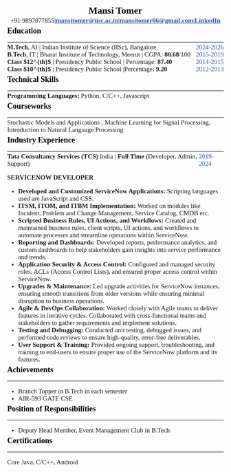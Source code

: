 <link rel="stylesheet" href="https://cdnjs.cloudflare.com/ajax/libs/font-awesome/4.7.0/css/font-awesome.min.css">

<div>
<span class="name__"> Mansi Tomer </span> 
</div>
<div class="info"> <span> +91 9897077855 </span> | <span> <a href="mailto:mansitomer@iisc.ac.in"> <i class="fa fa-envelope" style='font-size:12px;'></i> mansitomer@iisc.ac.in </a> </span> | <span> <a href="mailto:mansitomer06@gmail.com"> <i class="fa fa-envelope" style='font-size:12px;'></i> mansitomer06@gmail.com </a> </span> | <span> <a href="https://www.linkedin.com/in/mansi-tomer-2020242b7/"> <i class="fa fa-linkedin-square" style='font-size:12px;'></i> LinkedIn </a> </span>
</div>

<h3>Education</h3>

---

<div class='head__title'> <span><strong>M.Tech</strong>, AI | Indian Institute of Science (IISc), Bangalore </span> <span class="duration">2024-2026</span> </div>

<div class='head__title'> <span><strong>B.Tech</strong>, IT | Bharat Institute of Technology, Meerut | CGPA: <strong>80.68</strong>/100</span> <span class="duration">2015-2019</span> </div>

<div class='head__title'> <span><strong>Class $12^{th}$ </strong> | Presidency Public School | Percentage: <strong>87.40</strong> </span> <span class="duration">2014-2015</span> </div>

<div class='head__title'> <span><strong>Class $10^{th}$ </strong> | Presidency Public School |Percentage: <strong>9.20</strong> </span> <span class="duration">2012-2013</span> </div>

<h3>Technical Skills</h3>

---

<div> <span><strong>Programming Languages:</strong> </span> <span> Python, C/C++, Javascript </span></div>
<!-- <div> <span> <strong> Experience With: ServiceNow </strong> </span> </div> -->

<h3>Courseworks</h3>

---

<div>
<span> Stochastic Models and Applications </span>, <span>Machine Learning for Signal Processing</span>, <span>Introduction to Natural Language Processing</span>
</div>

<h3>Industry Experience</h3>

---


<div class="head__title"><span>  <strong> Tata Consultancy Services (TCS) </strong> India | <strong> Full Time </strong> (Developer, Admin, Support) </span> <span class="duration"> 2019-2024 </span> </div>

**SERVICENOW DEVELOPER**

- **Developed and Customized ServiceNow Applications:** Scripting languages used are JavaScript and CSS.
- **ITSM, ITOM, and ITBM Implementation:** Worked on modules like Incident, Problem and Change Management, Service Catalog, CMDB etc.
- **Scripted Business Rules, UI Actions, and Workflows:** Created and maintained business rules, client scripts, UI actions, and workflows to automate processes and streamline operations within ServiceNow.
- **Reporting and Dashboards:** Developed reports, performance analytics, and custom dashboards to help stakeholders gain insights into service performance and trends.
- **Application Security & Access Control:** Configured and managed security roles, ACLs (Access Control Lists), and ensured proper access control within ServiceNow.
- **Upgrades & Maintenance:** Led upgrade activities for ServiceNow instances, ensuring smooth transitions from older versions while ensuring minimal disruption to business operations.
- **Agile & DevOps Collaboration:** Worked closely with Agile teams to deliver features in iterative cycles. Collaborated with cross-functional teams and stakeholders to gather requirements and implement solutions.
- **Testing and Debugging:** Conducted unit testing, debugged issues, and performed code reviews to ensure high-quality, error-free deliverables.
- **User Support & Training:** Provided ongoing support, troubleshooting, and training to end-users to ensure proper use of the ServiceNow platform and its features.

<h3>Achievements</h3>

---

- Branch Topper in B.Tech in each semester
- AIR-593 GATE CSE

<h3>Position of Responsibilities</h3>

---

- Deputy Head Member, Event Management Club in B.Tech

<h3>Certifications</h3>

---

Core Java, C/C++, Android

<style> 

@import url('https://fonts.googleapis.com/css2?family=EB+Garamond&family=Poppins&family=Lora&family=Open+Sans&display=swap');

.info {
    display:flex;
    align-items:center;
    justify-content:center;
}

.coursework__div {
    display:flex;
    align-items:center;
    justify-content:center;
}

table, th, td {
  border: 0.1px solid black;
  border-collapse: collapse;
}

h3 {
    margin-top:5px;
    color:black;
    font-size:18px;
    font-weight:600;
}

.head__title{
    display:flex;
    justify-content:space-between;
}

*{
    font-family: "Georgia";
    font-size:15px;
    /* font-weight:400; */
    margin:0px;
}

.duration{
    color:#3b5998;
    font-weight:500;
}

.name__{
    color:black;
    font-size:22px;
    font-weight:600;
    display:flex;
    align-items:center;
    justify-content:center;
    margin-bottom:2px;
}

hr{
    margin-bottom:3px;
}

a{
    color:#3b5998;
    font-weight:600;
}

/* #3b5998 44556f */
</style>

<script type="text/javascript" src="http://cdn.mathjax.org/mathjax/latest/MathJax.js?config=TeX-AMS-MML_HTMLorMML"></script>
<script type="text/x-mathjax-config">
    MathJax.Hub.Config({ tex2jax: {inlineMath: [['$', '$']]}, messageStyle: "none" });
</script>
